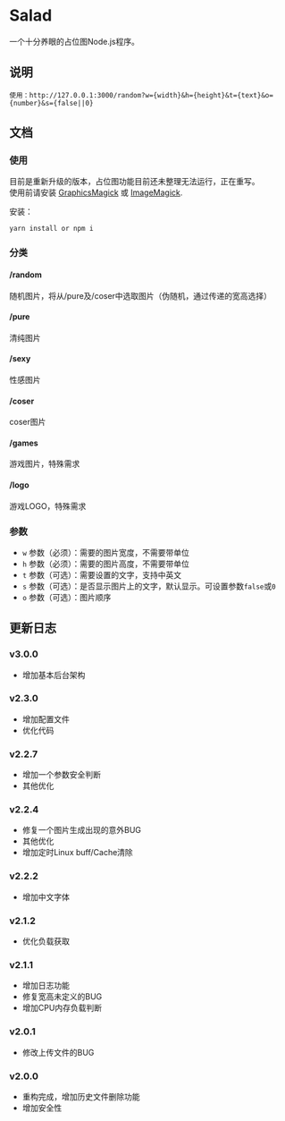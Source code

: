 # Salad
一个十分养眼的占位图Node.js程序。

## 说明

    使用：http://127.0.0.1:3000/random?w={width}&h={height}&t={text}&o={number}&s={false||0}

## 文档

### 使用

目前是重新升级的版本，占位图功能目前还未整理无法运行，正在重写。  
使用前请安装 [GraphicsMagick](http://www.graphicsmagick.org/) 或 [ImageMagick](http://www.imagemagick.org/).

安装：

    yarn install or npm i

### 分类

#### /random 
随机图片，将从/pure及/coser中选取图片（伪随机，通过传递的宽高选择）

#### /pure
清纯图片

#### /sexy
性感图片

#### /coser
coser图片

#### /games
游戏图片，特殊需求

#### /logo
游戏LOGO，特殊需求

### 参数
* `w` 参数（必须）：需要的图片宽度，不需要带单位
* `h` 参数（必须）：需要的图片高度，不需要带单位
* `t` 参数（可选）：需要设置的文字，支持中英文
* `s` 参数（可选）：是否显示图片上的文字，默认显示。可设置参数`false`或`0`
* `o` 参数（可选）：图片顺序

## 更新日志

### v3.0.0
- 增加基本后台架构

### v2.3.0
- 增加配置文件
- 优化代码

### v2.2.7
- 增加一个参数安全判断
- 其他优化

### v2.2.4
- 修复一个图片生成出现的意外BUG
- 其他优化
- 增加定时Linux buff/Cache清除

### v2.2.2
- 增加中文字体

### v2.1.2
- 优化负载获取

### v2.1.1
- 增加日志功能
- 修复宽高未定义的BUG
- 增加CPU内存负载判断

### v2.0.1
- 修改上传文件的BUG

### v2.0.0
- 重构完成，增加历史文件删除功能
- 增加安全性
